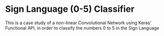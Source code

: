 # Sign Language (0-5) Classifier
This is a case study of a non-linear Convolutional Network using Keras' Functional API, in order to classify the numbers 0 to 5 in the Sign Language
